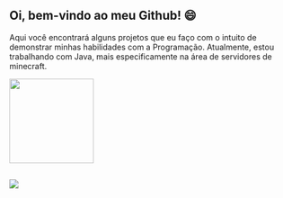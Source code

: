 ## Oi, bem-vindo ao meu Github! 😄
Aqui você encontrará alguns projetos que eu faço com o intuito de demonstrar minhas habilidades com a Programação. Atualmente, estou trabalhando com Java, mais especificamente na área de servidores de minecraft.

 <div>
  <a href="https://github.com/darknessyyy">
  <img height="150em" src="https://github-readme-stats.vercel.app/api?username=darknessyyy&show_icons=true&theme=dracula&include_all_commits=true&count_private=true"/>
</div>
 
 ##
 
<div> 
  <a href="https://discord.com/users/1090326921306447974" target="_blank"><img src="https://img.shields.io/badge/Discord-7289DA?style=for-the-badge&logo=discord&logoColor=white" target="_blank"></a>
</div>

